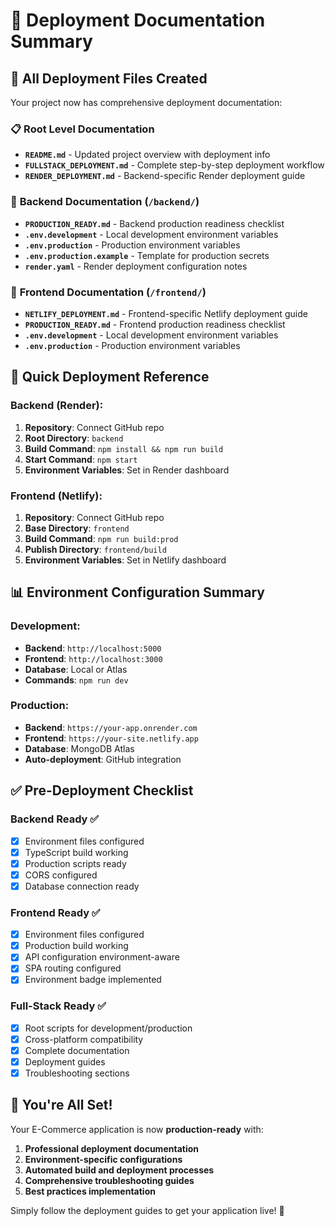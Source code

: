 # 📁 Deployment Documentation Summary

## 🎯 **All Deployment Files Created**

Your project now has comprehensive deployment documentation:

### 📋 **Root Level Documentation**

- **`README.md`** - Updated project overview with deployment info
- **`FULLSTACK_DEPLOYMENT.md`** - Complete step-by-step deployment workflow
- **`RENDER_DEPLOYMENT.md`** - Backend-specific Render deployment guide

### 🔧 **Backend Documentation** (`/backend/`)

- **`PRODUCTION_READY.md`** - Backend production readiness checklist
- **`.env.development`** - Local development environment variables
- **`.env.production`** - Production environment variables
- **`.env.production.example`** - Template for production secrets
- **`render.yaml`** - Render deployment configuration notes

### 🎨 **Frontend Documentation** (`/frontend/`)

- **`NETLIFY_DEPLOYMENT.md`** - Frontend-specific Netlify deployment guide
- **`PRODUCTION_READY.md`** - Frontend production readiness checklist
- **`.env.development`** - Local development environment variables
- **`.env.production`** - Production environment variables

## 🚀 **Quick Deployment Reference**

### Backend (Render):

1. **Repository**: Connect GitHub repo
2. **Root Directory**: `backend`
3. **Build Command**: `npm install && npm run build`
4. **Start Command**: `npm start`
5. **Environment Variables**: Set in Render dashboard

### Frontend (Netlify):

1. **Repository**: Connect GitHub repo
2. **Base Directory**: `frontend`
3. **Build Command**: `npm run build:prod`
4. **Publish Directory**: `frontend/build`
5. **Environment Variables**: Set in Netlify dashboard

## 📊 **Environment Configuration Summary**

### Development:

- **Backend**: `http://localhost:5000`
- **Frontend**: `http://localhost:3000`
- **Database**: Local or Atlas
- **Commands**: `npm run dev`

### Production:

- **Backend**: `https://your-app.onrender.com`
- **Frontend**: `https://your-site.netlify.app`
- **Database**: MongoDB Atlas
- **Auto-deployment**: GitHub integration

## ✅ **Pre-Deployment Checklist**

### Backend Ready ✅

- [x] Environment files configured
- [x] TypeScript build working
- [x] Production scripts ready
- [x] CORS configured
- [x] Database connection ready

### Frontend Ready ✅

- [x] Environment files configured
- [x] Production build working
- [x] API configuration environment-aware
- [x] SPA routing configured
- [x] Environment badge implemented

### Full-Stack Ready ✅

- [x] Root scripts for development/production
- [x] Cross-platform compatibility
- [x] Complete documentation
- [x] Deployment guides
- [x] Troubleshooting sections

## 🎉 **You're All Set!**

Your E-Commerce application is now **production-ready** with:

1. **Professional deployment documentation**
2. **Environment-specific configurations**
3. **Automated build and deployment processes**
4. **Comprehensive troubleshooting guides**
5. **Best practices implementation**

Simply follow the deployment guides to get your application live! 🚀
